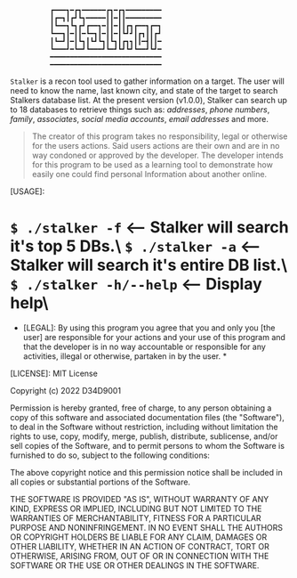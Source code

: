               ┏━━━┓━┏┓━━━━━━┏┓━┏┓━━━━━━━━━
              ┃┏━┓┃┏┛┗┓━━━━━┃┃━┃┃━━━━━━━━━
              ┃┗━━┓┗┓┏┛┏━━┓━┃┃━┃┃┏┓┏━━┓┏━┓
              ┗━━┓┃━┃┃━┗━┓┃━┃┃━┃┗┛┛┃┏┓┃┃┏┛
              ┃┗━┛┃━┃┗┓┃┗┛┗┓┃┗┓┃┏┓┓┃┃━┫┃┃━
              ┗━━━┛━┗━┛┗━━━┛┗━┛┗┛┗┛┗━━┛┗┛━
              ━━━━━━━━━━━━━━━━━━━━━━━━━━━━
              ━━━━━━━━━━━━━━━━━━━━━━━━━━━━

`Stalker` is a recon tool used to gather information on a target.
The user will need to know the name, last known city, and state
of the target to search Stalkers database list. At the present
version (v1.0.0), Stalker can search up to 18 databases to
retrieve things such as: *addresses*, *phone numbers*, *family*,
*associates*, *social media accounts*, *email addresses* and more.
>The creator of this program takes no responsibility, legal or
otherwise for the users actions. Said users actions are their
own and are in no way condoned or approved by the developer.
The developer intends for this program to be used as a learning
tool to demonstrate how easily one could find personal Information
about another online.

[USAGE]:

`$ ./stalker -f`          <-- Stalker will search it's top 5 DBs.\\
`$ ./stalker -a`          <-- Stalker will search it's entire DB list.\\
`$ ./stalker -h/--help`   <-- Display help\\
=======================================================================

  * [LEGAL]: By using this program you agree that you and
only you [the user] are responsible for your actions and your use of
this program and that the developer is in no way accountable or
responsible for any activities, illegal or otherwise, partaken in
by the user. *


[LICENSE]:
MIT License

Copyright (c) 2022 D34D9001

Permission is hereby granted, free of charge, to any person obtaining a copy
of this software and associated documentation files (the "Software"), to deal
in the Software without restriction, including without limitation the rights
to use, copy, modify, merge, publish, distribute, sublicense, and/or sell
copies of the Software, and to permit persons to whom the Software is
furnished to do so, subject to the following conditions:

The above copyright notice and this permission notice shall be included in all
copies or substantial portions of the Software.

THE SOFTWARE IS PROVIDED "AS IS", WITHOUT WARRANTY OF ANY KIND, EXPRESS OR
IMPLIED, INCLUDING BUT NOT LIMITED TO THE WARRANTIES OF MERCHANTABILITY,
FITNESS FOR A PARTICULAR PURPOSE AND NONINFRINGEMENT. IN NO EVENT SHALL THE
AUTHORS OR COPYRIGHT HOLDERS BE LIABLE FOR ANY CLAIM, DAMAGES OR OTHER
LIABILITY, WHETHER IN AN ACTION OF CONTRACT, TORT OR OTHERWISE, ARISING FROM,
OUT OF OR IN CONNECTION WITH THE SOFTWARE OR THE USE OR OTHER DEALINGS IN THE
SOFTWARE.
